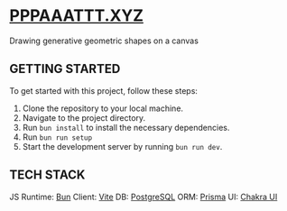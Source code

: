 # [PPPAAATTT.XYZ](https://github.com/goodeats/pppaaattt.xyz)

Drawing generative geometric shapes on a canvas

## GETTING STARTED

To get started with this project, follow these steps:

1. Clone the repository to your local machine.
2. Navigate to the project directory.
3. Run `bun install` to install the necessary dependencies.
4. Run `bun run setup`
5. Start the development server by running `bun run dev`.

## TECH STACK

JS Runtime: [Bun](https://bun.sh/)
Client: [Vite](https://vitejs.dev/)
DB: [PostgreSQL](https://www.postgresql.org/)
ORM: [Prisma](https://www.prisma.io/)
UI: [Chakra UI](https://chakra-ui.com/)
